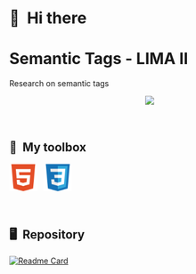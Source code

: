 # 👋 &nbsp;Hi there
# Semantic Tags - LIMA II
Research on semantic tags

<div align="center">
   <img src="[https://64.media.tumblr.com/6817bc1e7a8566924b4b2503a9ee4032/1eec2c221201275f-26/s640x960/4f6dffe3c2334ed1750917f9f0caa3ebc05c15a3.gif](https://tenor.com/ptBR/view/wingman-gif-1599104376302260408)">
</div>

&nbsp;

## 🧰 &nbsp;My toolbox

<img  src="https://raw.githubusercontent.com/devicons/devicon/1119b9f84c0290e0f0b38982099a2bd027a48bf1/icons/html5/html5-plain.svg" alt="HTML5" width="50" height="50"/> &nbsp;
<img  src="https://raw.githubusercontent.com/devicons/devicon/1119b9f84c0290e0f0b38982099a2bd027a48bf1/icons/css3/css3-original.svg" alt="CSS3" width="50" height="50"/>&nbsp;
          
&nbsp;

## 🖥 &nbsp;Repository
[![Readme Card](https://github-readme-stats.vercel.app/api/pin/?username=LucasSilvaC&repo=TagsSemanticas&bg_color=0d1116&title_color=ce09ec&text_color=a4aacb&icon_color=007ec6)](https://github.com/LucasSilvaC/TagsSemanticas) &nbsp;
